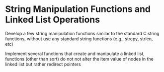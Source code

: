 # String Manipulation Functions and Linked List Operations
Develop a few string manipulation functions similar to the standard C string functions, without use any standard string functions (e.g., strcpy, strlen, etc)

Implement several functions that create and manipulate a linked list, functions (other than sort) do not not alter the item value of nodes in the linked list but rather redirect pointers
